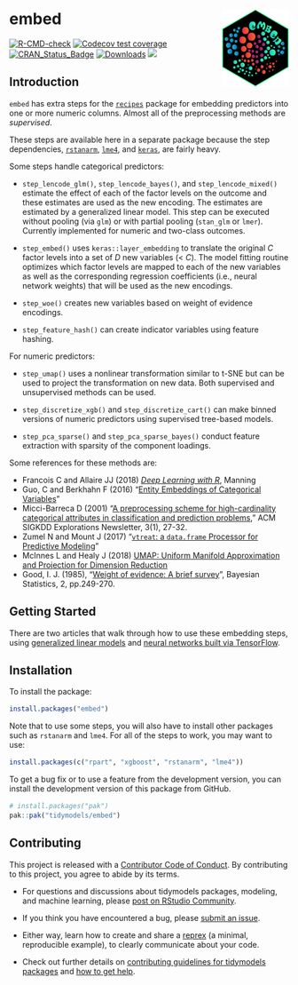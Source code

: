 
# embed <a href='https://embed.tidymodels.org'><img src='man/figures/logo.png' align="right" height="139" /></a>

<!-- badges: start -->

[![R-CMD-check](https://github.com/tidymodels/embed/actions/workflows/R-CMD-check.yaml/badge.svg)](https://github.com/tidymodels/embed/actions/workflows/R-CMD-check.yaml)
[![Codecov test
coverage](https://codecov.io/gh/tidymodels/embed/branch/main/graph/badge.svg)](https://app.codecov.io/gh/tidymodels/embed?branch=main)
[![CRAN_Status_Badge](https://www.r-pkg.org/badges/version/embed)](https://CRAN.r-project.org/package=embed)
[![Downloads](https://CRANlogs.r-pkg.org/badges/embed)](https://CRAN.r-project.org/package=embed)
![](https://img.shields.io/badge/lifecycle-maturing-blue.svg)
<!-- badges: end -->

## Introduction

`embed` has extra steps for the
[`recipes`](https://recipes.tidymodels.org/) package for embedding
predictors into one or more numeric columns. Almost all of the
preprocessing methods are *supervised*.

These steps are available here in a separate package because the step
dependencies, [`rstanarm`](https://CRAN.r-project.org/package=rstanarm),
[`lme4`](https://CRAN.r-project.org/package=lme4), and
[`keras`](https://CRAN.r-project.org/package=keras), are fairly heavy.

Some steps handle categorical predictors:

-   `step_lencode_glm()`, `step_lencode_bayes()`, and
    `step_lencode_mixed()` estimate the effect of each of the factor
    levels on the outcome and these estimates are used as the new
    encoding. The estimates are estimated by a generalized linear model.
    This step can be executed without pooling (via `glm`) or with
    partial pooling (`stan_glm` or `lmer`). Currently implemented for
    numeric and two-class outcomes.

-   `step_embed()` uses `keras::layer_embedding` to translate the
    original *C* factor levels into a set of *D* new variables (\< *C*).
    The model fitting routine optimizes which factor levels are mapped
    to each of the new variables as well as the corresponding regression
    coefficients (i.e., neural network weights) that will be used as the
    new encodings.

-   `step_woe()` creates new variables based on weight of evidence
    encodings.

-   `step_feature_hash()` can create indicator variables using feature
    hashing.

For numeric predictors:

-   `step_umap()` uses a nonlinear transformation similar to t-SNE but
    can be used to project the transformation on new data. Both
    supervised and unsupervised methods can be used.

-   `step_discretize_xgb()` and `step_discretize_cart()` can make binned
    versions of numeric predictors using supervised tree-based models.

-   `step_pca_sparse()` and `step_pca_sparse_bayes()` conduct feature
    extraction with sparsity of the component loadings.

Some references for these methods are:

-   Francois C and Allaire JJ (2018) [*Deep Learning with
    R*](https://www.manning.com/books/deep-learning-with-r), Manning
-   Guo, C and Berkhahn F (2016) “[Entity Embeddings of Categorical
    Variables](https://arxiv.org/abs/1604.06737)”
-   Micci-Barreca D (2001) “[A preprocessing scheme for high-cardinality
    categorical attributes in classification and prediction
    problems](https://scholar.google.com/scholar?hl=en&as_sdt=0%2C5&q=A+preprocessing+scheme+for+high-cardinality+categorical+attributes+in+classification+and+prediction+problems&btnG=),”
    ACM SIGKDD Explorations Newsletter, 3(1), 27-32.
-   Zumel N and Mount J (2017) “[`vtreat`: a `data.frame` Processor for
    Predictive Modeling](https://arxiv.org/abs/1611.09477)”
-   McInnes L and Healy J (2018) [UMAP: Uniform Manifold Approximation
    and Projection for Dimension
    Reduction](https://arxiv.org/abs/1802.03426)
-   Good, I. J. (1985), “[Weight of evidence: A brief
    survey](https://scholar.google.com/scholar?hl=en&as_sdt=0%2C5&q=Weight+of+evidence%3A+A+brief+survey&btnG=)”,
    Bayesian Statistics, 2, pp.249-270.

## Getting Started

There are two articles that walk through how to use these embedding
steps, using [generalized linear
models](https://embed.tidymodels.org/articles/Applications/GLM.html) and
[neural networks built via
TensorFlow](https://embed.tidymodels.org/articles/Applications/Tensorflow.html).

## Installation

To install the package:

``` r
install.packages("embed")
```

Note that to use some steps, you will also have to install other
packages such as `rstanarm` and `lme4`. For all of the steps to work,
you may want to use:

``` r
install.packages(c("rpart", "xgboost", "rstanarm", "lme4"))
```

To get a bug fix or to use a feature from the development version, you
can install the development version of this package from GitHub.

``` r
# install.packages("pak")
pak::pak("tidymodels/embed")
```

## Contributing

This project is released with a [Contributor Code of
Conduct](https://contributor-covenant.org/version/2/0/CODE_OF_CONDUCT.html).
By contributing to this project, you agree to abide by its terms.

-   For questions and discussions about tidymodels packages, modeling,
    and machine learning, please [post on RStudio
    Community](https://community.rstudio.com/new-topic?category_id=15&tags=tidymodels,question).

-   If you think you have encountered a bug, please [submit an
    issue](https://github.com/tidymodels/embed/issues).

-   Either way, learn how to create and share a
    [reprex](https://reprex.tidyverse.org/articles/articles/learn-reprex.html)
    (a minimal, reproducible example), to clearly communicate about your
    code.

-   Check out further details on [contributing guidelines for tidymodels
    packages](https://www.tidymodels.org/contribute/) and [how to get
    help](https://www.tidymodels.org/help/).
